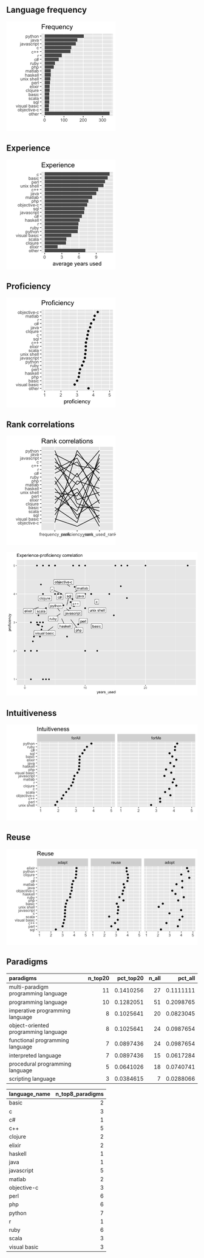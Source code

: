 ## Language frequency

![](languages_files/figure-gfm/frequency-1.png)<!-- -->

## Experience

![](languages_files/figure-gfm/experience-1.png)<!-- -->

## Proficiency

![](languages_files/figure-gfm/proficiency-1.png)<!-- -->

## Rank correlations

![](languages_files/figure-gfm/correlations-1.png)<!-- -->

![](languages_files/figure-gfm/experience-proficiency-correlation-1.png)<!-- -->

## Intuitiveness

![](languages_files/figure-gfm/intuitiveness-1.png)<!-- -->

## Reuse

![](languages_files/figure-gfm/reuse-1.png)<!-- -->

## Paradigms

| paradigms                            | n\_top20 | pct\_top20 | n\_all |  pct\_all |
| :----------------------------------- | -------: | ---------: | -----: | --------: |
| multi-paradigm programming language  |       11 |  0.1410256 |     27 | 0.1111111 |
| programming language                 |       10 |  0.1282051 |     51 | 0.2098765 |
| imperative programming language      |        8 |  0.1025641 |     20 | 0.0823045 |
| object-oriented programming language |        8 |  0.1025641 |     24 | 0.0987654 |
| functional programming language      |        7 |  0.0897436 |     24 | 0.0987654 |
| interpreted language                 |        7 |  0.0897436 |     15 | 0.0617284 |
| procedural programming language      |        5 |  0.0641026 |     18 | 0.0740741 |
| scripting language                   |        3 |  0.0384615 |      7 | 0.0288066 |

| language\_name | n\_top8\_paradigms |
| :------------- | -----------------: |
| basic          |                  2 |
| c              |                  3 |
| c\#            |                  1 |
| c++            |                  5 |
| clojure        |                  2 |
| elixir         |                  2 |
| haskell        |                  1 |
| java           |                  1 |
| javascript     |                  5 |
| matlab         |                  2 |
| objective-c    |                  3 |
| perl           |                  6 |
| php            |                  6 |
| python         |                  7 |
| r              |                  1 |
| ruby           |                  6 |
| scala          |                  3 |
| visual basic   |                  3 |
